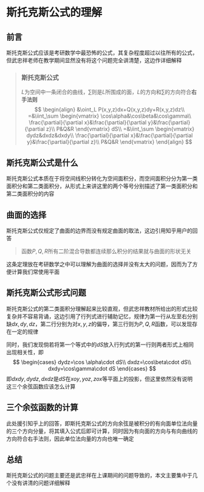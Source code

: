 # 斯托克斯公式的理解

## 前言

斯托克斯公式应该是考研数学中最恐怖的公式，其复杂程度超过以往所有的公式，但武忠祥老师在教学期间显然没有将这个问题完全讲清楚，这边作详细解释

> ### 斯托克斯公式
>
> $L$为空间中一条闭合的曲线，$\sum$则是$L$所围成的面，$L$的方向和$\sum$的方向符合**右手法则**
> $$
> \begin{align}
> &\oint_L P(x,y,z)dx+Q(x,y,z)dy+R(x,y,z)dz\\
> =&\iint_\sum
> \begin{vmatrix}
> \cos\alpha&\cos\beta&\cos\gamma\\
> \frac{\partial}{\partial x}&\frac{\partial}{\partial y}&\frac{\partial}{\partial z}\\
> P&Q&R
> \end{vmatrix}
> dS\\
> =&\iint_\sum
> \begin{vmatrix}
> dydz&dxdz&dxdy\\
> \frac{\partial}{\partial x}&\frac{\partial}{\partial y}&\frac{\partial}{\partial z}\\
> P&Q&R
> \end{vmatrix}
> \end{align}
> $$
> 

## 斯托克斯公式是什么

斯托克斯公式本质在于将空间线积分转化为空间面积分，而空间面积分分为第一类面积分和第二类面积分，从形式上来讲这里的两个等号分别描述了第一类面积分和第二类面积分的内容

## 曲面的选择

斯托克斯公式仅规定了曲面的边界而没有规定曲面的取法，这边引用知乎用户的回答

> 函数$P,Q,R$所有二阶混合导数都连续那么积分的结果就与曲面的形状无关

这条定理放在考研数学之中可以理解为曲面的选择并没有太大的问题，因而为了方便计算我们常使用平面

## 斯托克斯公式形式问题

斯托克斯公式的第二类面积分理解起来比较直观，但武忠祥教材所给出的形式比较复杂并不容易背诵，这边引用了行列式进行辅助记忆，规律为第一行从左至右分别缺$dx,dy,dz$，第二行分别为对$x,y,z$的偏导，第三行则为$P,Q,R$函数，可以发现存在一定的规律

同时，我们发现倘若将第一个等式中的$dS$放入行列式的第一行则两者形式上相同出现相关性，即
$$
\begin{cases}
dydz=\cos \alpha\cdot dS\\
dxdz=\cos\beta\cdot dS\\
dxdy=\cos\gamma\cdot dS
\end{cases}
$$
即$dxdy,dydz,dxdz$是$dS$在$xoy,yoz,zox$等平面上的投影，但这里依然没有说明这三个余弦函数应该怎么计算

## 三个余弦函数的计算

此处援引知乎上的回答，即斯托克斯公式的方向余弦是被积分的有向面单位法向量的三个方向分量，将其填入公式后即可计算，同时因为有向面的方向与有向曲线的方向符合右手法则，因此单位法向量的方向也唯一确定

## 总结

斯托克斯公式的问题主要还是武忠祥在上课期间的问题导致的，本文主要集中于几个没有讲清的问题详细解释

